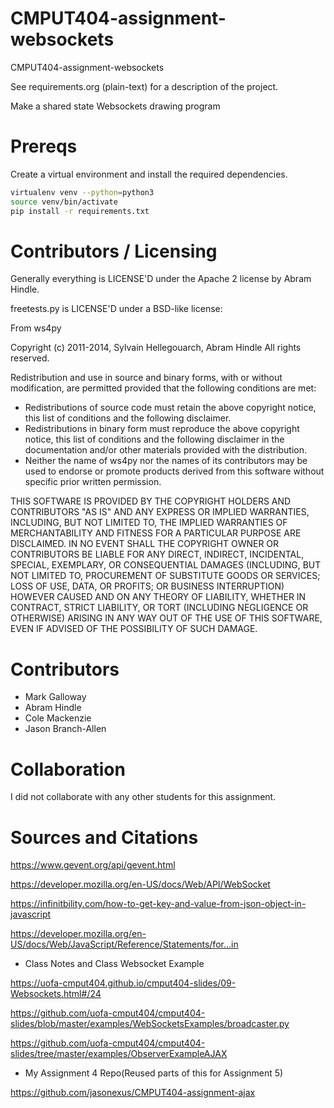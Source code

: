 CMPUT404-assignment-websockets
==============================

CMPUT404-assignment-websockets

See requirements.org (plain-text) for a description of the project.

Make a shared state Websockets drawing program

Prereqs
=======
Create a virtual environment and install the required dependencies.

```bash
virtualenv venv --python=python3
source venv/bin/activate
pip install -r requirements.txt
```

Contributors / Licensing
========================

Generally everything is LICENSE'D under the Apache 2 license by Abram Hindle.

freetests.py is LICENSE'D under a BSD-like license:

From ws4py

Copyright (c) 2011-2014, Sylvain Hellegouarch, Abram Hindle
All rights reserved.

Redistribution and use in source and binary forms, with or without
modification, are permitted provided that the following conditions are met:

 * Redistributions of source code must retain the above copyright notice,
   this list of conditions and the following disclaimer.
 * Redistributions in binary form must reproduce the above copyright
   notice, this list of conditions and the following disclaimer in the
   documentation and/or other materials provided with the distribution.
 * Neither the name of ws4py nor the names of its contributors may be used
   to endorse or promote products derived from this software without
   specific prior written permission.

THIS SOFTWARE IS PROVIDED BY THE COPYRIGHT HOLDERS AND CONTRIBUTORS "AS IS"
AND ANY EXPRESS OR IMPLIED WARRANTIES, INCLUDING, BUT NOT LIMITED TO, THE
IMPLIED WARRANTIES OF MERCHANTABILITY AND FITNESS FOR A PARTICULAR PURPOSE
ARE DISCLAIMED. IN NO EVENT SHALL THE COPYRIGHT OWNER OR CONTRIBUTORS BE
LIABLE FOR ANY DIRECT, INDIRECT, INCIDENTAL, SPECIAL, EXEMPLARY, OR
CONSEQUENTIAL DAMAGES (INCLUDING, BUT NOT LIMITED TO, PROCUREMENT OF
SUBSTITUTE GOODS OR SERVICES; LOSS OF USE, DATA, OR PROFITS; OR BUSINESS
INTERRUPTION) HOWEVER CAUSED AND ON ANY THEORY OF LIABILITY, WHETHER IN
CONTRACT, STRICT LIABILITY, OR TORT (INCLUDING NEGLIGENCE OR OTHERWISE)
ARISING IN ANY WAY OUT OF THE USE OF THIS SOFTWARE, EVEN IF ADVISED OF THE
POSSIBILITY OF SUCH DAMAGE.

Contributors
============

* Mark Galloway
* Abram Hindle
* Cole Mackenzie
* Jason Branch-Allen


Collaboration
=============

I did not collaborate with any other students for this assignment.


Sources and Citations
=====================

https://www.gevent.org/api/gevent.html

https://developer.mozilla.org/en-US/docs/Web/API/WebSocket

https://infinitbility.com/how-to-get-key-and-value-from-json-object-in-javascript

https://developer.mozilla.org/en-US/docs/Web/JavaScript/Reference/Statements/for...in

- Class Notes and Class Websocket Example

https://uofa-cmput404.github.io/cmput404-slides/09-Websockets.html#/24

https://github.com/uofa-cmput404/cmput404-slides/blob/master/examples/WebSocketsExamples/broadcaster.py

https://github.com/uofa-cmput404/cmput404-slides/tree/master/examples/ObserverExampleAJAX

- My Assignment 4 Repo(Reused parts of this for Assignment 5)

https://github.com/jasonexus/CMPUT404-assignment-ajax

